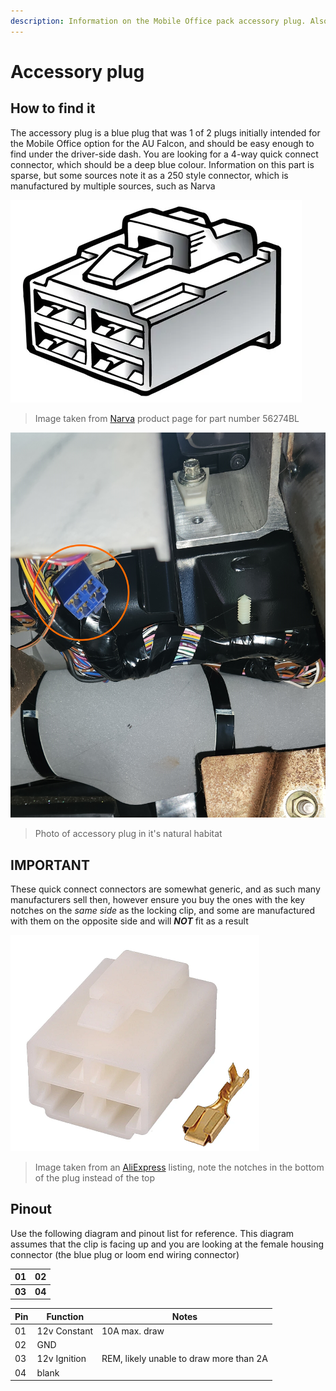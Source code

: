 ```yaml
---
description: Information on the Mobile Office pack accessory plug. Also relevant to the BA/BF/FG Falcons and SX/SY/SZ Territorys
---
```


# Accessory plug

## How to find it
The accessory plug is a blue plug that was 1 of 2 plugs initially intended for the Mobile Office option for the AU Falcon, and should be easy enough to find under the driver-side dash. You are looking for a 4-way quick connect connector, which should be a deep blue colour. Information on this part is sparse, but some sources note it as a 250 style connector, which is manufactured by multiple sources, such as Narva

![Narva plug image (from website)](./narva-plug.png)

> Image taken from [Narva](../../Credits.md#sources) product page for part number 56274BL

![Accessory Connector](./blue-acc-plug.jpg)

> Photo of accessory plug in it's natural habitat

## IMPORTANT
These quick connect connectors are somewhat generic, and as such many manufacturers sell then, however ensure you buy the ones with the key notches on the *same side* as the locking clip, and some are manufactured with them on the opposite side and will ***NOT*** fit as a result

![alt text](./incorrect-plug.png)

> Image taken from an [AliExpress](../../Credits.md#sources) listing, note the notches in the bottom of the plug instead of the top

## Pinout
Use the following diagram and pinout list for reference. This diagram assumes that the clip is facing up and you are looking at the female housing connector (the blue plug or loom end wiring connector)

| 01 | 02 |
| --- | --- |
| **03** | **04** |

| Pin | Function | Notes |
| --- | --- | --- |
| 01 | 12v Constant | 10A max. draw |
| 02 | GND | |
| 03 | 12v Ignition | REM, likely unable to draw more than 2A |
| 04 | blank | |